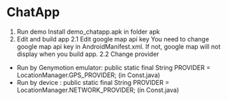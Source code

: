 # ChatApp
1. Run demo
Install demo_chatapp.apk in folder apk
2. Edit and build app
2.1 Edit google map api key
You need to change google map api key in AndroidManifest.xml. If not, google map will not display when you build app.
2.2 Change provider
- Run by Genymotion emulator:     public static final String PROVIDER = LocationManager.GPS_PROVIDER; (in Const.java)
- Run by device : public static final String PROVIDER = LocationManager.NETWORK_PROVIDER; (in Const.java)
